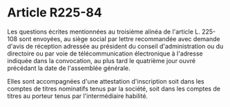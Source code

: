 # Article R225-84

Les questions écrites mentionnées au troisième alinéa de l'article L. 225-108 sont envoyées, au siège social par lettre recommandée avec demande d'avis de réception adressée au président du conseil d'administration ou du directoire ou par voie de télécommunication électronique à l'adresse indiquée dans la convocation, au plus tard le quatrième jour ouvré précédant la date de l'assemblée générale.

Elles sont accompagnées d'une attestation d'inscription soit dans les comptes de titres nominatifs tenus par la société, soit dans les comptes de titres au porteur tenus par l'intermédiaire habilité.
